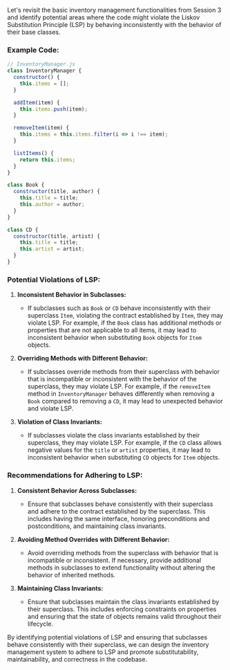 Let's revisit the basic inventory management functionalities from Session 3 and identify potential areas where the code might violate the Liskov Substitution Principle (LSP) by behaving inconsistently with the behavior of their base classes.

### Example Code:

```javascript
// InventoryManager.js
class InventoryManager {
  constructor() {
    this.items = [];
  }

  addItem(item) {
    this.items.push(item);
  }

  removeItem(item) {
    this.items = this.items.filter(i => i !== item);
  }

  listItems() {
    return this.items;
  }
}

class Book {
  constructor(title, author) {
    this.title = title;
    this.author = author;
  }
}

class CD {
  constructor(title, artist) {
    this.title = title;
    this.artist = artist;
  }
}
```

### Potential Violations of LSP:

1. **Inconsistent Behavior in Subclasses:**
   - If subclasses such as `Book` or `CD` behave inconsistently with their superclass `Item`, violating the contract established by `Item`, they may violate LSP. For example, if the `Book` class has additional methods or properties that are not applicable to all items, it may lead to inconsistent behavior when substituting `Book` objects for `Item` objects.

2. **Overriding Methods with Different Behavior:**
   - If subclasses override methods from their superclass with behavior that is incompatible or inconsistent with the behavior of the superclass, they may violate LSP. For example, if the `removeItem` method in `InventoryManager` behaves differently when removing a `Book` compared to removing a `CD`, it may lead to unexpected behavior and violate LSP.

3. **Violation of Class Invariants:**
   - If subclasses violate the class invariants established by their superclass, they may violate LSP. For example, if the `CD` class allows negative values for the `title` or `artist` properties, it may lead to inconsistent behavior when substituting `CD` objects for `Item` objects.

### Recommendations for Adhering to LSP:

1. **Consistent Behavior Across Subclasses:**
   - Ensure that subclasses behave consistently with their superclass and adhere to the contract established by the superclass. This includes having the same interface, honoring preconditions and postconditions, and maintaining class invariants.

2. **Avoiding Method Overrides with Different Behavior:**
   - Avoid overriding methods from the superclass with behavior that is incompatible or inconsistent. If necessary, provide additional methods in subclasses to extend functionality without altering the behavior of inherited methods.

3. **Maintaining Class Invariants:**
   - Ensure that subclasses maintain the class invariants established by their superclass. This includes enforcing constraints on properties and ensuring that the state of objects remains valid throughout their lifecycle.

By identifying potential violations of LSP and ensuring that subclasses behave consistently with their superclass, we can design the inventory management system to adhere to LSP and promote substitutability, maintainability, and correctness in the codebase.
